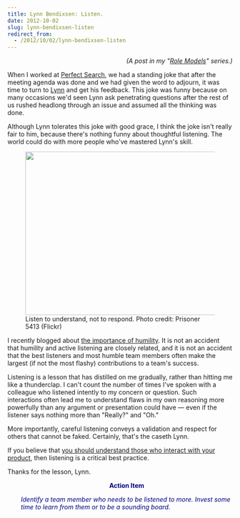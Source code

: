 ```yaml
---
title: Lynn Bendixsen: Listen.
date: 2012-10-02
slug: lynn-bendixsen-listen
redirect_from:
  - /2012/10/02/lynn-bendixsen-listen
---
```


<p style="text-align:right;"><em>(A post in my "<a href="/category/role-models/">Role Models</a>" series.)</em></p>
When I worked at <a href="http://www.perfectsearchcorp.com" target="_blank">Perfect Search</a>, we had a standing joke that after the meeting agenda was done and we had given the word to adjourn, it was time to turn to <a href="http://www.linkedin.com/pub/lynn-bendixsen/7/425/a94" target="_blank">Lynn</a> and get his feedback. This joke was funny because on many occasions we'd seen Lynn ask penetrating questions after the rest of us rushed headlong through an issue and assumed all the thinking was done.

Although Lynn tolerates this joke with good grace, I think the joke isn't really fair to him, because there's nothing funny about thoughtful listening. The world could do with more people who've mastered Lynn's skill.

<figure><img title="listening" src="http://farm1.staticfliccom/188/371882597_eed7dbd8d2.jpg" alt="" width="500" height="366" /><figcaption>Listen to understand, not to respond. Photo credit: Prisoner 5413 (Flickr)</figcaption></figure>

I recently blogged about <a title="Humility" href="humility.md">the importance of humility</a>. It is not an accident that humility and active listening are closely related, and it is not an accident that the best listeners and most humble team members often make the largest (if not the most flashy) contributions to a team's success.

Listening is a lesson that has distilled on me gradually, rather than hitting me like a thunderclap. I can't count the number of times I've spoken with a colleague who listened intently to my concern or question. Such interactions often lead me to understand flaws in my own reasoning more powerfully than any argument or presentation could have &mdash; even if the listener says nothing more than "Really?" and "Oh."

More importantly, careful listening conveys a validation and respect for others that cannot be faked. Certainly, that's the caseth Lynn.

If you believe that <a title="Why People Are Part of A Software Architecture" href="users-arent-the-only-people-in-your-software.md">you should understand those who interact with your product</a>, then listening is a critical best practice.

Thanks for the lesson, Lynn.
<p style="padding-left:30px;text-align:center;"><strong><span style="color:#000080;">Action Item</span></strong></p>
<p style="padding-left:30px;"><em><span style="color:#000080;">Identify a team member who needs to be listened to more. Invest some time to learn from them or to be a sounding board.</span></em></p>







